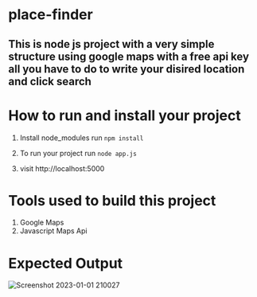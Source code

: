 # place-finder
## This is node js project with a very simple structure using google maps with a free api key all you have to do to write your disired location and click search

# How to run and install your project

1. Install node_modules run
`npm install`

2. To run your project run
`node app.js`

3. visit http://localhost:5000

# Tools used to build this project
1. Google Maps
2. Javascript Maps Api

# Expected Output


![Screenshot 2023-01-01 210027](https://user-images.githubusercontent.com/51129968/210180476-1b4d7df0-addd-4f37-9fbc-d9bb1114ab7c.png)
